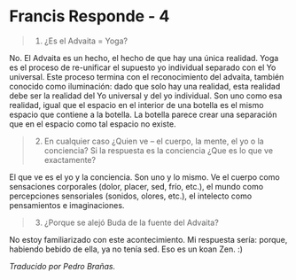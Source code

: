 # Francis Responde - 4

>1. ¿Es el Advaita = Yoga?

No. El Advaita es un hecho, el hecho de que hay una única realidad. Yoga es el proceso de re-unificar el supuesto yo individual separado con el Yo universal. Este proceso termina con el reconocimiento del advaita, también conocido como iluminación: dado que solo hay una realidad, esta realidad debe ser la realidad del Yo universal y del yo individual. Son uno como esa realidad, igual que el espacio en el interior de una botella es el mismo espacio que contiene a la botella. La botella parece crear una separación que en el espacio como tal espacio no existe.

>2. En cualquier caso ¿Quien ve – el cuerpo, la mente, el yo o la conciencia? Si la respuesta es la conciencia ¿Que es lo que ve exactamente?

El que ve es el yo y la conciencia. Son uno y lo mismo. Ve el cuerpo como sensaciones corporales (dolor, placer, sed, frío, etc.), el mundo como percepciones sensoriales (sonidos, olores, etc.), el intelecto como pensamientos e imaginaciones.

>3. ¿Porque se alejó Buda de la fuente del Advaita?

No estoy familiarizado con este acontecimiento. Mi respuesta sería: porque, habiendo bebido de ella, ya no tenía sed. Eso es un koan Zen. :)

_Traducido por Pedro Brañas._
